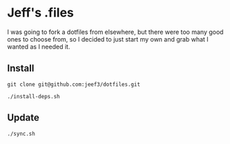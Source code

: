 # Jeff's .files

I was going to fork a dotfiles from elsewhere, but there were too many good ones to choose from, so I decided to just start my own and grab what I wanted as I needed it.

## Install

`git clone git@github.com:jeef3/dotfiles.git`

`./install-deps.sh`

## Update

`./sync.sh`
